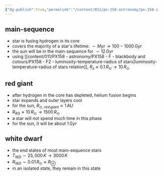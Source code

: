 ```yaml
---
{"dg-publish":true,"permalink":"/content/011/px-158-astronomy/px-158-i-stars/px-158-i2-stellar-classes/","created":"2024-11-25T10:50:32.000+00:00","updated":"2024-11-26T20:14:02.181+00:00"}
---
```


## main-sequence
- star is fusing hydrogen in its core
- covers the majority of a star's lifetime: $\sim Myr \to 100-1000\,Gyr$
- the sun will be in the main-sequence for $\sim12\,Gyr$
- using [[content/011/PX158 - astronomy/PX158 - F - blackbody and colours/PX158 - F2 - luminosity-temperature-radius of stars\|luminosity-temperature-radius of stars relation]], $R_{s}\approx 0.1\,R_{\odot}\to 10\,R_{\odot}$
## red giant
- after hydrogen in the core has depleted, helium fusion begins
- star expands and outer layers cool
- for the sun, $R_{\odot,\;red\,giant}\approx 1\,AU$
- $R_{RG}\approx 10\,R_{\odot}\to1500\,R_{\odot}$
- a star will not spend much time in this phase
- for the sun, it will be about $1\,Gyr$
## white dwarf
- the end states of most main-sequence stars
- $T_{WD} \sim 25,000\,K\to3000\,K$
- $R_{WD}\sim 0.01\,R_{\odot}\approx R_{\oplus}$
- in an isolated state, they remain in this state